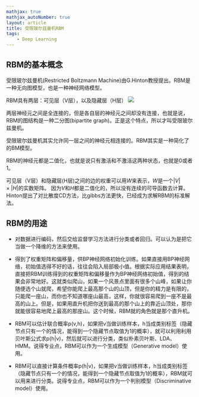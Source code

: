 ```yaml
---
mathjax: true
mathjax_autoNumber: true
layout: article
title: 受限玻尔兹曼机RBM
tags:
    - Deep Learning
---
```


## RBM的基本概念

受限玻尔兹曼机(Restricted Boltzmann Machine)由G.Hinton教授提出。RBM是一种无向图模型，也是一种神经网络模型。

RBM具有两层：可见层（V层），以及隐藏层（H层）
![](https://img-blog.csdn.net/20150406200045638)

两层神经元之间是全连接的，但是各自层的神经元之间却没有连接，也就是说，RBM的图结构是一种二分图(bipartite graph)。正是这个特点，所以才叫受限玻尔兹曼机。

受限玻尔兹曼机其实允许同一层之间的神经元相连接的。RBM其实是一种简化了的BM模型。


RBM的神经元都是二值化，也就是说只有激活和不激活这两种状态，也就是0或者1。

可见层（V层）和隐藏层(H层)之间的边的权重可以用$W$来表示，$W$是一个$|V|\times|H|$的实数矩阵。
因为$V$和$H$都是二值化的，所以没有连续的可导函数去计算。
Hinton提出了对比散度CD方法，比gibbs方法更快，已经成为求解RBM的标准解法。



## RBM的用途

- 对数据进行编码，然后交给监督学习方法进行分类或者回归。可以认为是把它当做一个降维的方法来使用。

- 得到了权重矩阵和偏移量，供BP神经网络初始化训练。如果直接用BP神经网络，初始值选得不好的话，往往会陷入局部极小值。根据实际应用结果表明，直接把RBM训练得到的权重矩阵和偏移量作为BP神经网络初始值，得到的结果会非常地好。这就类似爬山，如果一个风景点里面有很多个山峰，如果让你随便选个山就爬，希望你能爬上最高那个山的山顶，但是你的精力是有限的，只能爬一座山，而你也不知道哪座山最高，这样，你就很容易爬到一座不是最高的山上。但是，如果用直升机把你送到最高的那个山上的靠近山顶处，那你就能很容易地爬上最高的那座山。这个时候，RBM就的角色就是那个直升机。

- RBM可以估计联合概率p(v,h)，如果把v当做训练样本，h当成类别标签（隐藏节点只有一个的情况，能得到一个隐藏节点取值为1的概率），就可以利用利用贝叶斯公式求p(h|v)，然后就可以进行分类，类似朴素贝叶斯、LDA、HMM。说得专业点，RBM可以作为一个生成模型（Generative model）使用。

- RBM可以直接计算条件概率p(h|v)，如果把v当做训练样本，h当成类别标签（隐藏节点只有一个的情况，能得到一个隐藏节点取值为1的概率），RBM就可以用来进行分类。说得专业点，RBM可以作为一个判别模型（Discriminative model）使用。